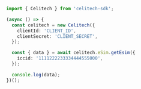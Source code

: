 ```typescript
import { Celitech } from 'celitech-sdk';

(async () => {
  const celitech = new Celitech({
    clientId: 'CLIENT_ID',
    clientSecret: 'CLIENT_SECRET',
  });

  const { data } = await celitech.eSim.getEsim({
    iccid: '1111222233334444555000',
  });

  console.log(data);
})();
```

<!-- This file was generated by liblab | https://liblab.com/ -->
